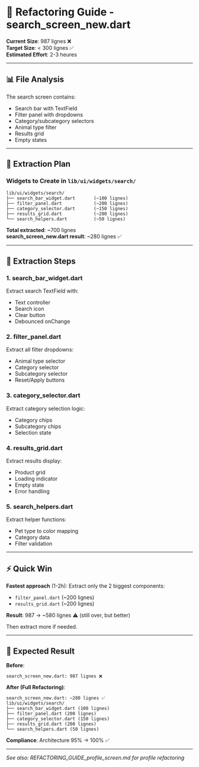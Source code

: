 # 🔧 Refactoring Guide - search_screen_new.dart

**Current Size**: 987 lignes ❌  
**Target Size**: < 300 lignes ✅  
**Estimated Effort**: 2-3 heures

---

## 📊 File Analysis

The search screen contains:
- Search bar with TextField
- Filter panel with dropdowns
- Category/subcategory selectors  
- Animal type filter
- Results grid
- Empty states

---

## 🎯 Extraction Plan

### Widgets to Create in `lib/ui/widgets/search/`

```
lib/ui/widgets/search/
├── search_bar_widget.dart       (~100 lignes)
├── filter_panel.dart            (~200 lignes)
├── category_selector.dart       (~150 lignes)
├── results_grid.dart            (~200 lignes)
└── search_helpers.dart          (~50 lignes)
```

**Total extracted**: ~700 lignes  
**search_screen_new.dart result**: ~280 lignes ✅

---

## 📝 Extraction Steps

### 1. search_bar_widget.dart

Extract search TextField with:
- Text controller
- Search icon
- Clear button
- Debounced onChange

### 2. filter_panel.dart

Extract all filter dropdowns:
- Animal type selector
- Category selector
- Subcategory selector
- Reset/Apply buttons

### 3. category_selector.dart

Extract category selection logic:
- Category chips
- Subcategory chips
- Selection state

### 4. results_grid.dart

Extract results display:
- Product grid
- Loading indicator
- Empty state
- Error handling

### 5. search_helpers.dart

Extract helper functions:
- Pet type to color mapping
- Category data
- Filter validation

---

## ⚡ Quick Win

**Fastest approach** (1-2h):
Extract only the 2 biggest components:
- `filter_panel.dart` (~200 lignes)
- `results_grid.dart` (~200 lignes)

**Result**: 987 → ~580 lignes ⚠️ (still over, but better)

Then extract more if needed.

---

## 🎯 Expected Result

**Before**:
```
search_screen_new.dart: 987 lignes ❌
```

**After (Full Refactoring)**:
```
search_screen_new.dart: ~280 lignes ✅
lib/ui/widgets/search/
├── search_bar_widget.dart (100 lignes)
├── filter_panel.dart (200 lignes)
├── category_selector.dart (150 lignes)
├── results_grid.dart (200 lignes)
└── search_helpers.dart (50 lignes)
```

**Compliance**: Architecture 95% → 100% ✅

---

_See also: REFACTORING_GUIDE_profile_screen.md for profile refactoring_

